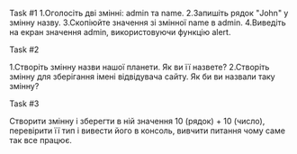 Task #1
1.Оголосіть дві змінні: admin та name.
2.Запишіть рядок "John" у змінну назву.
3.Скопіюйте значення зі змінної name в admin.
4.Виведіть на екран значення admin, використовуючи функцію alert.


Task #2

1.Створіть змінну назви нашої планети. Як ви її назвете?
2.Створіть змінну для зберігання імені відвідувача сайту. Як би ви назвали таку змінну?


Task #3

Створити змінну і зберегти в ній значення 10 (рядок) + 10 (число), перевірити її тип і вивести його в консоль, вивчити питання чому саме так все працює.